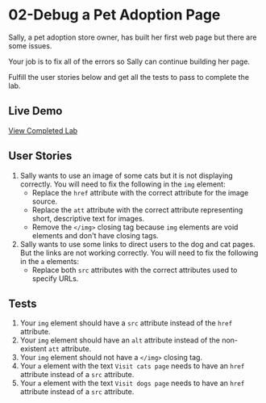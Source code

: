 # 02-Debug a Pet Adoption Page

Sally, a pet adoption store owner, has built her first web page but there are some issues.

Your job is to fix all of the errors so Sally can continue building her page.

Fulfill the user stories below and get all the tests to pass to complete the lab.

## Live Demo
[View Completed Lab](https://jjotteson1.github.io/FreeCodeCamp-labs/HTML/02-Debug-a-Pet-Adoption-Page/index.html)

## User Stories
1. Sally wants to use an image of some cats but it is not displaying correctly. You will need to fix the following in the `img` element:  
   - Replace the `href` attribute with the correct attribute for the image source.  
   - Replace the `att` attribute with the correct attribute representing short, descriptive text for images.  
   - Remove the `</img>` closing tag because `img` elements are void elements and don't have closing tags.
2. Sally wants to use some links to direct users to the dog and cat pages. But the links are not working correctly. You will need to fix the following in the `a` elements:  
   - Replace both `src` attributes with the correct attributes used to specify URLs.

## Tests
1. Your `img` element should have a `src` attribute instead of the `href` attribute.
2. Your `img` element should have an `alt` attribute instead of the non-existent `att` attribute.
3. Your `img` element should not have a `</img>` closing tag.
4. Your `a` element with the text `Visit cats page` needs to have an `href` attribute instead of a `src` attribute.
5. Your `a` element with the text `Visit dogs page` needs to have an `href` attribute instead of a `src` attribute.
